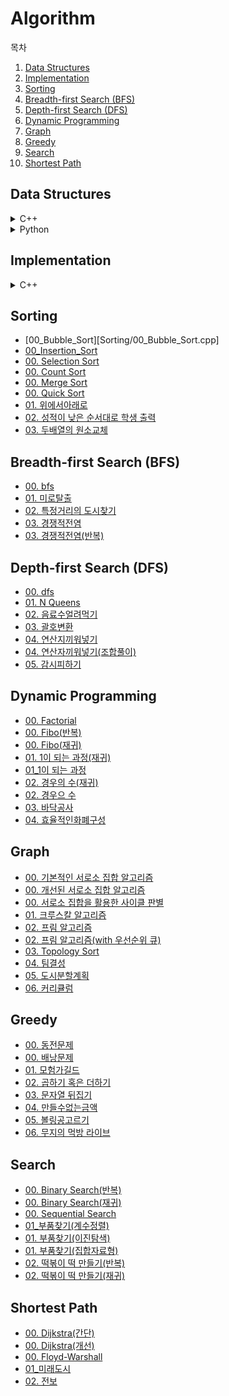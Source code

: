 # Algorithm

목차

1. [Data Structures](#data-structures)
2. [Implementation](#implementation)
3. [Sorting](#sorting)
4. [Breadth-first Search (BFS)](#breadth-first-search-(bfs))
5. [Depth-first Search (DFS)](#depth-first-search-(dfs))
6. [Dynamic Programming](#dynamic-programming)
7. [Graph](#graph)
8. [Greedy](#greedy)
9. [Search](#search)
10. [Shortest Path](#shortest-path)



## Data Structures

<details><summary>C++</summary>
    <ul>
        <li><a href="Data_Structures/c++/01_Stack.cpp">01. Stack</a></li>
		<li><a href="Data_Structures/c++/02_Queue.cpp">02. Queue</a></li>
        <li><a href="Data_Structures/c++/03_Linkedlist.cpp">03. Linkedlist</a></li>
        <li><a href="Data_Structures/c++/04_Double_Linked_List.cpp">04. Double Linkedlist</a></li>
        <li><a href="Data_Structures/c++/05_Hash_Table.cpp">05. Hash Tablet</a></li>
        <li><a href="Data_Structures/c++/06_Hash_Table_with_Chaining.cpp">06. Hash Table with Chaining</a></li>
        <li><a href="Data_Structures/c++/07_Hash_Table_with_Linear_Probing.cpp">07. Hash Table with Linear Probing</a></li>
        <li><a href="Data_Structures/c++/08_Binary_Search_Tree.cpp">08. Binary Search Tree</a></li>
        <li><a href="Data_Structures/c++/09_Heap.cpp">09. Heap</a></li>
    </ul>
</details>
<details><summary>Python</summary>
    <ul>
        <li><a href="Data_Structures/python/01_음계.py">01. 음계</a></li>
		<li><a href="Data_Structures/python/01_음계(풀이).py">01. 음계(풀이버전)</a></li>
        <li><a href="Data_Structures/python/02_블랙잭.py">02. 블랙잭</a></li>
		<li><a href="Data_Structures/python/02_블랙잭(풀이).py">02. 블랙잭(풀이버전)</a></li>
        <li><a href="Data_Structures/python/03_스택수열.py">03. 스택수열</a></li>
        <li><a href="Data_Structures/python/04_프린터큐.py">04. 프린터큐</a></li>
        <li><a href="Data_Structures/python/05_키로거(해설).py">05. 키로거</a></li>
    </ul>
</details>





## Implementation

<details><summary>C++</summary>
    <ul>
        <li><a href="Implementation/00_2차원배열_3배.cpp">00. 2차원배열 3배</a></li>
        <li><a href="Implementation/00_2차원배열_회전.cpp">00. 2차원배열 회전</a></li>
        <li><a href="Implementation/01_럭키스트레이트(풀이).cpp">01. 럭키스트레이트</a></li>
        <li><a href="Implementation/02_문자열재정렬.cpp">02. 문자열재정렬</a></li>
        <li><a href="Implementation/03_문자열압축.cpp">03. 문자열압축</a></li>
        <li><a href="Implementation/04_자물쇠와열쇠.cpp">04. 자물쇠와열쇠</a></li>
        <li><a href="Implementation/05_뱀.cpp">05. 뱀</a></li>
        <li><a href="Implementation/06_기둥과보설치.cpp">06. 기둥과보설치</li>
        <li><a href="Implementation/07_치킨배달.cpp">07. 치킨배달</a></li>
        <li><a href="Implementation/08_외벽전검.cpp">08. 외벽전검</a></li>
    </ul>
</details>



## Sorting

- [00_Bubble_Sort][Sorting/00_Bubble_Sort.cpp]
- [00_Insertion_Sort](Sorting/00_Insertion_Sort.cpp)
- [00. Selection Sort](Sorting/00_Selection_Sort.cpp)
- [00. Count Sort](Sorting/00_Count_Sort.cpp)
- [00. Merge Sort](Sorting/00_Merge_Sort.cpp)
- [00. Quick Sort](Sorting/00_Quick_Sort.cpp)
- [01. 위에서아래로](Sorting/01_위에서아래로.cpp)
- [02. 성적이 낮은 순서대로 학생 출력](Sorting/02_성적이낮은순서대로학생출력(해설).cpp)
- [03. 두배열의 원소교체](Sorting/03_두배열의원소교체.cpp)



## Breadth-first Search (BFS)

- [00. bfs](Breadth-first_search(BFS)/00_bfs.cpp)
- [01. 미로탈출](Breadth-first_search(BFS)/01_미로탈출.cpp)
- [02. 특정거리의 도시찾기](Breadth-first_search(BFS)/02_특정거리의_도시찾기.cpp)
- [03. 경쟁적전염](Breadth-first_search(BFS)/03_경쟁적전염(bfs풀이).cpp)
- [03. 경쟁적전염(반복)](Breadth-first_search(BFS)/03_경쟁적전염.cpp)



## Depth-first Search (DFS)

- [00. dfs](Depth-first_search(DFS)/00_dfs.cpp)
- [01. N Queens](Depth-first_search(DFS)/01_N_Queens.cpp)
- [02. 음료수얼려먹기](Depth-first_search(DFS)/02_음료수얼려먹기.cpp)
- [03. 괄호변환](Depth-first_search(DFS)/03_괄호변환.cpp)
- [04. 연산지끼워넣기](Depth-first_search(DFS)/04_연산자끼워넣기(dfs풀이).cpp)
- [04. 연산자끼워넣기(조합풀이)](Depth-first_search(DFS)/04_연산자끼워넣기.cpp)
- [05. 감시피하기](Depth-first_search(DFS)/05_감시피하기.cpp)



## Dynamic Programming

- [00. Factorial](Dynamic_Programming/00_factorial(재귀).cpp)
- [00. Fibo(반복)](Dynamic_Programming/00_fibo(반복).cpp)
- [00. Fibo(재귀)](Dynamic_Programming/00_fibo(재귀).cpp)
- [01. 1이 되는 과정(재귀)](Dynamic_Programming/01_1이되는과정(재귀).cpp)
- [01_1이 되는 과정](Dynamic_Programming/01_1이되는과정.cpp)
- [02. 경우의 수(재귀)](Dynamic_Programming/02_경우의수(재귀).cpp)
- [02. 경우으 수](Dynamic_Programming/02_경우의수.cpp)
- [03. 바닥공사](Dynamic_Programming/03_바닥공사.cpp)
- [04. 효율적인화폐구성](Dynamic_Programming/04_효율적인화폐구성.cpp)



## Graph

- [00. 기본적인 서로소 집합 알고리즘](Graph/00_기본적인_서로소_집합_알고리즘.cpp)
- [00. 개선된 서로소 집합 알고리즘](Graph/00_개선된_서로소_집합_알고리즘.cpp)
- [00. 서로소 집합을 활용한 사이클 판별](Graph/00_서로소_집합을_활용한_사이클_판별.cpp)
- [01. 크루스칼 알고리즘](Graph/01_Kruskal_Algorithm.cpp)
- [02. 프림 알고리즘](Graph/02_Prim_Algorithm.cpp)
- [02. 프림 알고리즘(with 우선순위 큐)](Graph/02_Prim_Algorithm_PriorityQueue.cpp)
- [03. Topology Sort](Graph/03_Topology_Sort.cpp)
- [04. 팀결성](Graph/04_팀결성.cpp)
- [05. 도시분할계획](Graph/05_도시분할계획.cpp)
- [06. 커리큘럼](Graph/06_커리큘럼)



## Greedy

- [00. 동전문제](Greedy/00_동전문제.cpp)
- [00. 배낭문제](Greedy/00_배낭문제.cpp)
- [01. 모험가길드](Greedy/01_모험가길드.cpp)
- [02. 곱하기 혹은 더하기](Greedy/02_곱하기혹은더하기.cpp)
- [03. 문자열 뒤집기](Greedy/03_문자열뒤집기.cpp)
- [04. 만들수없는금액](Greedy/04_만들수없는금액.cpp)
- [05. 볼링공고르기](Greedy/05_볼링공고르기.cpp)
- [06. 무지의 먹방 라이브](Greedy/06_무지의먹방라이브.cpp)



## Search

- [00. Binary Search(반복)](Search/00_Binary_Search(반복).cpp)
- [00. Binary Search(재귀)](Search/00_Binary_Search(재귀).cpp)
- [00. Sequential Search](Search/00_Sequential_Search.cpp)
- [01_부품찾기(계수정렬)](Search/01_부품찾기(계수정렬).cpp)
- [01. 부품찾기(이진탐색)](Search/01_부품찾기(이진탐색).cpp)
- [01. 부품찾기(집합자료형)](Search/01_부품찾기(집합자료형).cpp)
- [02. 떡볶이 떡 만들기(반복)](Search/02_떡볶이떡만들기(반복).cpp)
- [02. 떡볶이 떡 만들기(재귀)](Search/02_떡볶이떡만들기(재귀).cpp)



## Shortest Path

- [00. Dijkstra(간단)](Shortest_Path/00_Dijkstra(간단).cpp)
- [00. Dijkstra(개선)](Shortest_Path/00_Dijkstra(개선).cpp)
- [00. Floyd-Warshall](Shortest_Path/00_Floyd-Warshall.cpp)
- [01_미래도시](Shortest_Path/00_미래도시.cpp)
- [02. 전보](Shortest_Path/02_전보.cpp)
